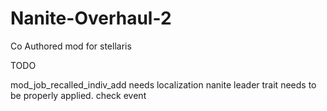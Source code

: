 # Nanite-Overhaul-2
Co Authored mod for stellaris

TODO

mod_job_recalled_indiv_add needs localization
nanite leader trait needs to be properly applied. check event


